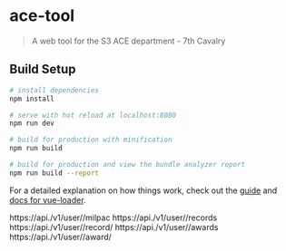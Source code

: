 # ace-tool

> A web tool for the S3 ACE department - 7th Cavalry

## Build Setup

``` bash
# install dependencies
npm install

# serve with hot reload at localhost:8080
npm run dev

# build for production with minification
npm run build

# build for production and view the bundle analyzer report
npm run build --report
```

For a detailed explanation on how things work, check out the [guide](http://vuejs-templates.github.io/webpack/) and [docs for vue-loader](http://vuejs.github.io/vue-loader).


https://api.<domain>/v1/user/<id>/milpac
https://api.<domain>/v1/user/<id>/records
https://api.<domain>/v1/user/<id>/record/<int>
https://api.<domain>/v1/user/<id>/awards
https://api.<domain>/v1/user/<id>/award/<int>